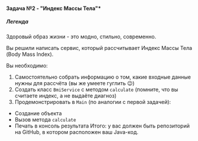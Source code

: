 #### Задача №2 - "Индекс Массы Тела"*

##### Легенда
Здоровый образ жизни - это модно, стильно, современно.

Вы решили написать сервис, который рассчитывает Индекс Массы Тела (Body Mass Index).

Вы необходимо:

1. Самостоятельно собрать информацию о том, какие входные данные нужны для рассчёта (вы же умеете гуглить 😉)
2. Создать класс `BmiService` с методом `calculate` (помните, что вы считаете индекс, а не выдаёте диагноз)
3. Продемонстрировать в `Main` (по аналогии с первой задачей):
 - Создание объекта
 - Вызов метода `calculate`
 - Печать в консоль результата
Итого: у вас должен быть репозиторий на GitHub, в котором расположен ваш Java-код.
